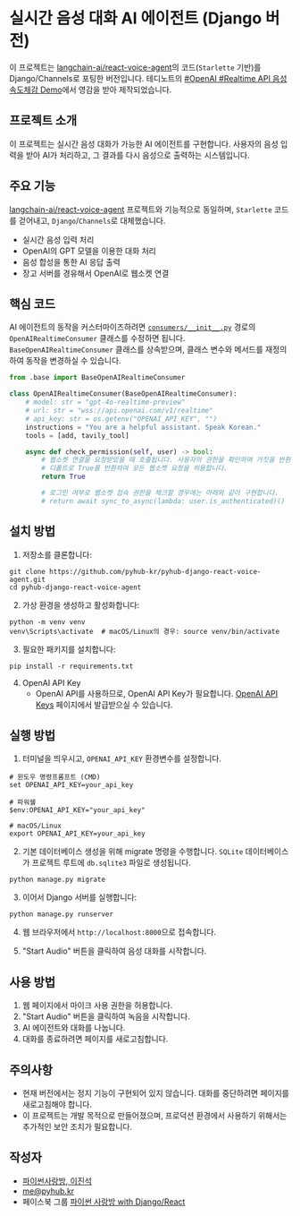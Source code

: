 # 실시간 음성 대화 AI 에이전트 (Django 버전)

이 프로젝트는 [langchain-ai/react-voice-agent](https://github.com/langchain-ai/react-voice-agent)의 코드(`Starlette` 기반)를
Django/Channels로 포팅한 버전입니다.
테디노트의 [#OpenAI #Realtime API 음성 속도체감 Demo](https://www.youtube.com/watch?v=8uzUJR51CBg)에서 영감을 받아 제작되었습니다.

## 프로젝트 소개

이 프로젝트는 실시간 음성 대화가 가능한 AI 에이전트를 구현합니다. 사용자의 음성 입력을 받아 AI가 처리하고, 그 결과를 다시 음성으로 출력하는 시스템입니다.

## 주요 기능

[langchain-ai/react-voice-agent](https://github.com/langchain-ai/react-voice-agent) 프로젝트와 기능적으로 동일하며,
`Starlette` 코드를 걷어내고, `Django`/`Channels`로 대체했습니다.

- 실시간 음성 입력 처리
- OpenAI의 GPT 모델을 이용한 대화 처리
- 음성 합성을 통한 AI 응답 출력
- 장고 서버를 경유해서 OpenAI로 웹소켓 연결

## 핵심 코드

AI 에이전트의 동작을 커스터마이즈하려면 [`consumers/__init__.py`](./consumers/__init__.py) 경로의 `OpenAIRealtimeConsumer` 클래스를 수정하면 됩니다.
`BaseOpenAIRealtimeConsumer` 클래스를 상속받으며, 클래스 변수와 메서드를 재정의하여 동작을 변경하실 수 있습니다.

```python
from .base import BaseOpenAIRealtimeConsumer

class OpenAIRealtimeConsumer(BaseOpenAIRealtimeConsumer):
    # model: str = "gpt-4o-realtime-preview"
    # url: str = "wss://api.openai.com/v1/realtime"
    # api_key: str = os.getenv("OPENAI_API_KEY", "")
    instructions = "You are a helpful assistant. Speak Korean."
    tools = [add, tavily_tool]

    async def check_permission(self, user) -> bool:
        # 웹소켓 연결을 요청받았을 때 호출됩니다. 사용자의 권한을 확인하며 거짓을 반환하면 웹소켓 연결 요청을 거부합니다.
        # 디폴트로 True를 반환하여 모든 웹소켓 요청을 허용합니다.
        return True

        # 로그인 여부로 웹소켓 접속 권한을 체크할 경우에는 아래와 같이 구현합니다.
        # return await sync_to_async(lambda: user.is_authenticated)()        
```

## 설치 방법

1. 저장소를 클론합니다:

```shell
git clone https://github.com/pyhub-kr/pyhub-django-react-voice-agent.git
cd pyhub-django-react-voice-agent
```

2. 가상 환경을 생성하고 활성화합니다:

```shell
python -m venv venv
venv\Scripts\activate  # macOS/Linux의 경우: source venv/bin/activate 
```

3. 필요한 패키지를 설치합니다:

```shell
pip install -r requirements.txt
```

4. OpenAI API Key
    - OpenAI API를 사용하므로, OpenAI API Key가 필요합니다. [OpenAI API Keys](https://platform.openai.com/account/api-keys) 페이지에서 발급받으실 수 있습니다.

## 실행 방법

1. 터미널을 띄우시고, `OPENAI_API_KEY` 환경변수를 설정합니다.

```shell
# 윈도우 명령프롬프트 (CMD)
set OPENAI_API_KEY=your_api_key

# 파워쉘
$env:OPENAI_API_KEY="your_api_key"

# macOS/Linux
export OPENAI_API_KEY=your_api_key
```

2. 기본 데이터베이스 생성을 위해 migrate 명령을 수행합니다. `SQLite` 데이터베이스가 프로젝트 루트에 `db.sqlite3` 파일로 생성됩니다.

```shell
python manage.py migrate
```

3. 이어서 Django 서버를 실행합니다:

```shell
python manage.py runserver
```

4. 웹 브라우저에서 `http://localhost:8000`으로 접속합니다.

5. "Start Audio" 버튼을 클릭하여 음성 대화를 시작합니다.

## 사용 방법

1. 웹 페이지에서 마이크 사용 권한을 허용합니다.
2. "Start Audio" 버튼을 클릭하여 녹음을 시작합니다.
3. AI 에이전트와 대화를 나눕니다.
4. 대화를 종료하려면 페이지를 새로고침합니다.

## 주의사항

- 현재 버전에서는 정지 기능이 구현되어 있지 않습니다. 대화를 중단하려면 페이지를 새로고침해야 합니다.
- 이 프로젝트는 개발 목적으로 만들어졌으며, 프로덕션 환경에서 사용하기 위해서는 추가적인 보안 조치가 필요합니다.

## 작성자

+ [파이썬사랑방, 이진석](https://www.inflearn.com/users/25058/@pyhub)
+ me@pyhub.kr
+ 페이스북 그룹 [파이썬 사랑방 with Django/React](https://www.facebook.com/groups/askdjango)

